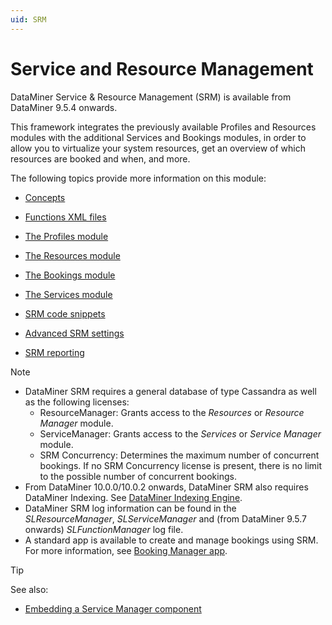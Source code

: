 ```yaml
---
uid: SRM
---
```


# Service and Resource Management

DataMiner Service & Resource Management (SRM) is available from DataMiner 9.5.4 onwards.

This framework integrates the previously available Profiles and Resources modules with the additional Services and Bookings modules, in order to allow you to virtualize your system resources, get an overview of which resources are booked and when, and more.

The following topics provide more information on this module:

- [Concepts](xref:Concepts1#concepts)

- [Functions XML files](xref:Functions_XML_files)

- [The Profiles module](xref:The_Profiles_module)

- [The Resources module](xref:The_Resources_module)

- [The Bookings module](xref:The_Bookings_module)

- [The Services module](xref:The_Services_module)

- [SRM code snippets](xref:SRM_code_snippets)

- [Advanced SRM settings](xref:Advanced_SRM_settings)

- [SRM reporting](xref:SRM_reporting)

> [!NOTE]
> - DataMiner SRM requires a general database of type Cassandra as well as the following licenses:
>     - ResourceManager: Grants access to the *Resources* or *Resource Manager* module.
>     - ServiceManager: Grants access to the *Services* or *Service Manager* module.
>     - SRM Concurrency: Determines the maximum number of concurrent bookings. If no SRM Concurrency license is present, there is no limit to the possible number of concurrent bookings.
> - From DataMiner 10.0.0/10.0.2 onwards, DataMiner SRM also requires DataMiner Indexing. See [DataMiner Indexing Engine](xref:DataMiner_Indexing_Engine).
> - DataMiner SRM log information can be found in the *SLResourceManager*, *SLServiceManager* and (from DataMiner 9.5.7 onwards) *SLFunctionManager* log file.
> - A standard app is available to create and manage bookings using SRM. For more information, see [Booking Manager app](xref:SolSRM#booking-manager-app).

> [!TIP]
> See also:
> - [Embedding a Service Manager component](xref:Embedding_a_Service_Manager_component)
>
